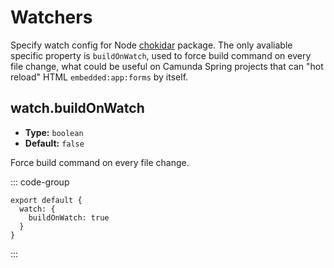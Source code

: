 # Watchers
Specify watch config for Node [chokidar](https://github.com/paulmillr/chokidar) package. The only avaliable specific property is `buildOnWatch`, used to force build command on every file change, what could be useful on Camunda Spring projects that can "hot reload" HTML `embedded:app:forms` by itself.

## watch.buildOnWatch
- **Type:** `boolean`
- **Default:** `false`

Force build command on every file change.

::: code-group
```js{3} [camunda.config.js]
export default {
  watch: {
    buildOnWatch: true
  }
}
```
:::
